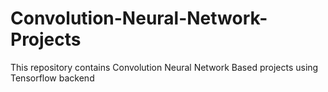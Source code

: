 # Convolution-Neural-Network-Projects
This repository contains Convolution Neural Network Based projects using Tensorflow backend 
